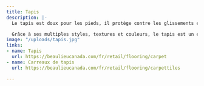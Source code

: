 ```yaml
---
title: Tapis
description: |-
  Le tapis est doux pour les pieds, il protège contre les glissements et il atténue le niveau de bruit grâce à ses propriétés d'absorption des chocs, et améliore l'isolation du plancher.

  Grâce à ses multiples styles, textures et couleurs, le tapis est un élément de décoration qui vous permet de créer l'ambiance désirée dans votre résidence.
image: "/uploads/tapis.jpg"
links:
- name: Tapis
  url: https://beaulieucanada.com/fr/retail/flooring/carpet
- name: Carreaux de tapis
  url: https://beaulieucanada.com/fr/retail/flooring/carpettiles

---
```

